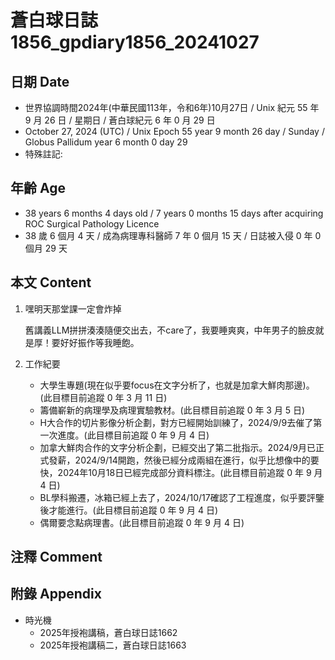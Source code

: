 [_metadata_:encoding]: - "utf-8"
[_metadata_:language]: - "zh-Hant-TW"
[_metadata_:fileformat]: - "markdown"
[_metadata_:MIME_type]: - "text/plain"
[_metadata_:markdown_version]: - "commonmark version 0.30"
[_metadata_:markdown_spec]: - "https://spec.commonmark.org/0.30/"

# 蒼白球日誌1856_gpdiary1856_20241027 #

## 日期 Date ##

* 世界協調時間2024年(中華民國113年，令和6年)10月27日 / Unix 紀元 55 年 9 月 26 日 / 星期日 / 蒼白球紀元 6 年 0 月 29 日
* October 27, 2024 (UTC) / Unix Epoch 55 year 9 month 26 day / Sunday / Globus Pallidum year 6 month 0 day 29
* 特殊註記:

## 年齡 Age ##

* 38 years 6 months 4 days old / 7 years 0 months 15 days after acquiring ROC Surgical Pathology Licence
* 38 歲 6 個月 4 天 / 成為病理專科醫師 7 年 0 個月 15 天 / 日誌被入侵 0 年 0 個月 29 天

## 本文 Content ##

1. 嘿明天那堂課一定會炸掉

    舊講義LLM拼拼湊湊隨便交出去，不care了，我要睡爽爽，中年男子的臉皮就是厚！要好好振作等我睡飽。

2. 工作紀要

    - 大學生專題(現在似乎要focus在文字分析了，也就是加拿大鮮肉那邊)。(此目標目前追蹤 0 年 3 月 11 日)
    - 籌備嶄新的病理學及病理實驗教材。(此目標目前追蹤 0 年 3 月 5 日)
    - H大合作的切片影像分析企劃，對方已經開始訓練了，2024/9/9去催了第一次進度。(此目標目前追蹤 0 年 9 月 4 日)
    - 加拿大鮮肉合作的文字分析企劃，已經交出了第二批指示。2024/9月已正式發薪，2024/9/14開跑，然後已經分成兩組在進行，似乎比想像中的要快，2024年10月18日已經完成部分資料標注。(此目標目前追蹤 0 年 9 月 4 日)
    - BL學科搬遷，冰箱已經上去了，2024/10/17確認了工程進度，似乎要評鑒後才能進行。(此目標目前追蹤 0 年 9 月 4 日)
    - 偶爾要念點病理書。(此目標目前追蹤 0 年 9 月 4 日)

## 注釋 Comment ##


## 附錄 Appendix ##

* 時光機
    - 2025年授袍講稿，蒼白球日誌1662
    - 2025年授袍講稿二，蒼白球日誌1663
